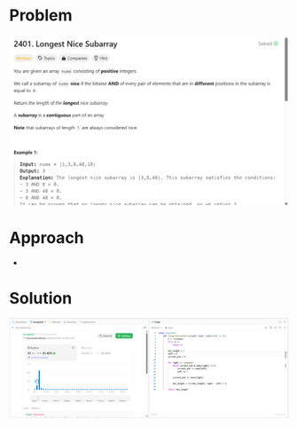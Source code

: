# Problem
![Problem Description](https://github.com/praiseorji4/leetcode-daily/blob/main/solutions/2025-03/day18/images/problem.png?raw=true)

# Approach
-

# Solution
![Submission Results](https://github.com/praiseorji4/leetcode-daily/blob/main/solutions/2025-03/day18/images/submission.png?raw=true)